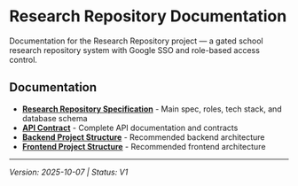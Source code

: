 # Research Repository Documentation

Documentation for the Research Repository project — a gated school research repository system with Google SSO and role-based access control.

## Documentation

- **[Research Repository Specification](./docs/research_repo_spec.md)** - Main spec, roles, tech stack, and database schema
- **[API Contract](./docs/api_contract.md)** - Complete API documentation and contracts
- **[Backend Project Structure](./docs/backend_project_structure.md)** - Recommended backend architecture
- **[Frontend Project Structure](./docs/frontend_project_structure.md)** - Recommended frontend architecture

---

_Version: 2025-10-07 | Status: V1_
